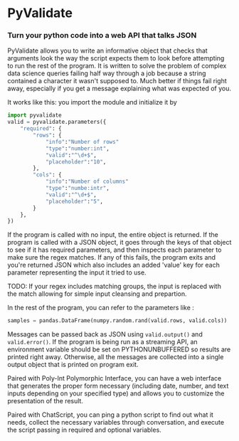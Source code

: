 # PyValidate
### Turn your python code into a web API that talks JSON

PyValidate allows you to write an informative object that checks that arguments look the way the script expects them to look before attempting to run the rest of the program. It is written to solve the problem of complex data science queries failing half way through a job because a string contained a character it wasn't supposed to. Much better if things fail right away, especially if you get a message explaining what was expected of you.

It works like this: you import the module and initialize it by 
```py
import pyvalidate
valid = pyvalidate.parameters({
    "required": {
        "rows": {
            "info":"Number of rows"
            "type":"number:int",
            "valid":"^\d+$",
            "placeholder":"10",
        },
        "cols": {
            "info":"Number of columns"  
            "type":"numbe:intr",
            "valid":"^\d+$",
            "placeholder":"5",
        }
    },
})

```
If the program is called with no input, the entire object is returned.
If the program is called with a JSON object, it goes through the keys of that object to see if it has required parameters, and then inspects each parameter to make sure the regex matches. If any of this fails, the program exits and you're returned JSON which also includes an added 'value' key for each parameter representing the input it tried to use.

TODO: If your regex includes matching groups, the input is replaced with the match allowing for simple input cleansing and prepartion. 

In the rest of the program, you can refer to the parameters like :
```py
samples = pandas.DataFrame(numpy.random.rand(valid.rows, valid.cols))
```
Messages can be passed back as JSON using `valid.output()` and `valid.error()`. If the program is being run as a streaming API, an environment variable should be set on PYTHONUNBUFFERED so results are printed right away. Otherwise, all the messages are collected into a single output object that is printed on program exit.

Paired with Poly-Int Polymorphic Interface, you can have a web interface that generates the proper form necessary (including date, number, and text inputs depending on your specified type) and allows you to customize the presentation of the result.

Paired with ChatScript, you can ping a python script to find out what it needs, collect the necessary variables through conversation, and execute the script passing in required and optional variables.